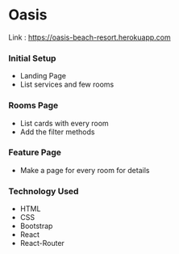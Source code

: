 # Oasis

Link :  https://oasis-beach-resort.herokuapp.com

### Initial Setup

* Landing Page
* List services and few rooms

### Rooms Page

* List cards with every room
* Add the filter methods

### Feature Page

* Make a page for every room for details

### Technology Used

* HTML
* CSS
* Bootstrap
* React
* React-Router
